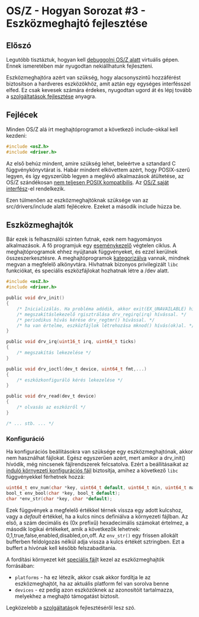 OS/Z - Hogyan Sorozat #3 - Eszközmeghajtó fejlesztése
=====================================================

Előszó
------

Legutóbb tisztáztuk, hogyan kell [debuggolni OS/Z alatt](https://gitlab.com/bztsrc/osz/blob/master/docs/howto2-debug.md) virtuális
gépen. Ennek ismeretében már nyugodtan nekiállhatunk fejleszteni.

Eszközmeghajtóra azért van szükség, hogy alacsonyszintű hozzáférést biztosítson a hardveres eszközökhöz, amit aztán egy egységes
interfésszel elfed. Ez csak kevesek számára érdekes, nyugodtan ugord át és lépj tovább a [szolgáltatások fejlesztése](https://gitlab.com/bztsrc/osz/blob/master/docs/howto4-service.md)
anyagra.

Fejlécek
--------

Minden OS/Z alá írt meghajtóprogramot a következő include-okkal kell kezdeni:

```c
#include <osZ.h>
#include <driver.h>
```

Az első behúz mindent, amire szükség lehet, beleértve a sztandard C függvénykönyvtárat is. Habár mindent elkövettem azért, hogy
POSIX-szerű legyen, és így egyszerűbb legyen a meglévő alkalmazások átültetése, az OS/Z szándékosan
[nem teljesen POSIX kompatíbilis](https://gitlab.com/bztsrc/osz/blob/master/docs/posix.md).
Az [OS/Z saját interfész](https://gitlab.com/bztsrc/osz/blob/master/docs/refusr.md)-el rendelkezik.

Ezen túlmenően az eszközmeghajtóknak szüksége van az src/drivers/include alatti fejlécekre. Ezeket a második include húzza be.

Eszközmeghajtók
---------------

Bár ezek is felhasználói szinten futnak, ezek nem hagyományos alkalmazások. A fő programjuk egy [eseménykezelő](https://gitlab.com/bztsrc/osz/blob/master/src/drivers/driver.c)
végtelen ciklus. A meghajtóprogramok ehhez nyújtanak függvényeket, és ezzel kerülnek összeszerkesztésre.
A meghajtóprogramok [kategorizálva](https://gitlab.com/bztsrc/osz/blob/master/src/drivers/README.md) vannak, mindnek megvan a
megfelelő alkönyvtára. Hívhatnak bizonyos privilegizált `libc` funkciókat, és speciális eszközfájlokat hozhatnak létre a /dev alatt.

```c
#include <osZ.h>
#include <driver.h>

public void drv_init()
{
    /* Inicializálás. Ha probléma adódik, akkor exit(EX_UNAVAILABLE) hívással ki kell lépni. */
    /* megszakításlekezelő rgisztrálása drv_regirq(irq) hívással. */
    /* periodikus hívás kérése drv_regtmr() hívással. */
    /* ha van értelme, eszközfájlok létrehozása mknod() hívás(ok)al. */
}

public void drv_irq(uint16_t irq, uint64_t ticks)
{
    /* megszakítás lekezelése */
}

public void drv_ioctl(dev_t device, uint64_t fmt,...)
{
    /* eszközkonfiguráló kérés lekezelése */
}

public void drv_read(dev_t device)
{
    /* olvasás az eszközről */
}

/* ... stb. ... */
```

### Konfiguráció

Ha konfigurációs beállításokra van szüksége egy eszközmeghajtónak, akkor nem használhat fájlokat. Egész egyszerűen
azért, mert amikor a drv_init() hívódik, még nincsenek fájlrendszerek felcsatolva. Ezért a beállításaikat az
[induló környezeti konfigurációs fájl](https://gitlab.com/bztsrc/osz/blob/master/etc/config) biztosítja, amihez a
következő `libc` függvényekkel férhetnek hozzá:

```c
uint64_t env_num(char *key, uint64_t default, uint64_t min, uint64_t max);
bool_t env_bool(char *key, bool_t default);
char *env_str(char *key, char *default);
```

Ezek függvények a megfelelő értékkel térnek vissza egy adott kulcshoz, vagy a *default* értékkel, ha a kulcs nincs definiálva
a környezeti fájlban. Az első, a szám decimális és (0x prefixű) hexadecimális számokat értelmez, a második logikai értékeket,
amik a következők lehetnek: 0,1,true,false,enabled,disabled,on,off. Az `env_str()` egy frissen allokált bufferben feldolgozás
nélkül adja vissza a kulcs értékét sztringben. Ezt a buffert a hívónak kell később felszabadítania.

A fordítási környezet két [speciális fájl](https://gitlab.com/bztsrc/osz/blob/master/docs/drivers.md)t kezel az eszközmeghajtók
forrásában:

 * `platforms` - ha ez létezik, akkor csak akkor fordítja le az eszközmeghajtót, ha az aktuális platform fel van sorolva benne
 * `devices` - ez pedig azon eszközöknek az azonosítóit tartalmazza, melyekhez a meghajtó támogatást biztosít.

Legközelebb a [szolgáltatás](https://gitlab.com/bztsrc/osz/blob/master/docs/howto4-service.md)ok fejlesztéséről lesz szó.
